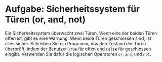 # Aufgabe: Sicherheitssystem für Türen (or, and, not)

Ein Sicherheitssystem überwacht zwei Türen. Wenn eine der beiden Türen offen ist, gibt es eine Warnung. Wenn beide Türen geschlossen sind, ist alles sicher. Schreiben Sie ein Programm, das den Zustand der Türen überprüft, indem der Benutzer `True` für offen und `False` für geschlossen eingibt. Verwenden Sie dafür die logischen Operatoren `or`, `and`, und `not`.
